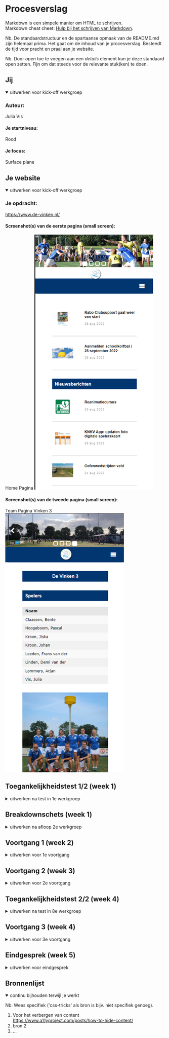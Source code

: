 # Procesverslag
Markdown is een simpele manier om HTML te schrijven.  
Markdown cheat cheet: [Hulp bij het schrijven van Markdown](https://github.com/adam-p/markdown-here/wiki/Markdown-Cheatsheet).

Nb. De standaardstructuur en de spartaanse opmaak van de README.md zijn helemaal prima. Het gaat om de inhoud van je procesverslag. Besteedt de tijd voor pracht en praal aan je website.

Nb. Door *open* toe te voegen aan een *details* element kun je deze standaard open zetten. Fijn om dat steeds voor de relevante stuk(ken) te doen.





## Jij

<details open>
  <summary>uitwerken voor kick-off werkgroep</summary>

  ### Auteur:
  Julia Vis

  #### Je startniveau:
  Rood

  #### Je focus:
  Surface plane
 
</details>





## Je website

<details open>
  <summary>uitwerken voor kick-off werkgroep</summary>

  ### Je opdracht:
  https://www.de-vinken.nl/

  #### Screenshot(s) van de eerste pagina (small screen): 
  Home Pagina 
  <img src="readme-images/homepage.png" width="375px" alt="foto van de homepagina van de website: de vinken">

  #### Screenshot(s) van de tweede pagina (small screen):
  Team Pagina Vinken 3
  <img src="readme-images/teampage_vinken3.png" width="375px" alt="foto van de vinken 3 teampagina van de website: de vinken">
 
</details>



## Toegankelijkheidstest 1/2 (week 1)

<details>
  <summary>uitwerken na test in 1e werkgroep</summary>

  ### Bevindingen
  Lijst met je bevindingen die in de test naar voren kwamen:

  #### Screenreader
 De screenreader leest goed alle koppen voor. Een aantal images hebben alleen geen alt tekst om duidelijk te maken wat voor afbeelding het is. Zoals het logo en de slideshow boven aan de home pagina. Verder wordt er van elke kop vertelt welke kop dit precies is. Ook leest de screenreader de namen van de teamleden op de teampagina niet voor. De states worden ook niet voorgelezen door de screenreader. Dit is heel onhandig aangezien het menu boven aan de pagina alleen maar dropdown menu's bevat.


  #### Muis en Toetsenbord 
  De bediening met het toetsenbord gaat in principe prima. Alleen kun je in het menu boven in de dropdown menu's wel activeren maar wordt dit niet vertelt. De hover state wordt hier toegepast op de website. Op de telefoon gewoon meteen de active state. Ook kun je op de team pagina niet verder dan de eerste kop boven aan de pagina. Na het menu stopt het. 


  #### Motoriek (shocks, elastiekjes)
  Hier korte omschrijving (met indien nodig afbeeldingen)

  Hier een omschrijving van hoe het opgelost kan worden (met indien nodig afbeeldingen)


  #### Visueel (brillen, contrast, kleurenblind, dark/light). 
  De website van de vinken heeft op dit moment nog geen dark/light mode. Verder is de website wel goed te lezen door mensen die kleurenblind zijn. Dit komt door het heldere contrast tussen elementen op de pagina. 

</details>



## Breakdownschets (week 1)

<details>
  <summary>uitwerken na afloop 2e werkgroep</summary>

  ### de hele pagina: 
  <img src="readme-images/breakdown_schets_volledig.png" width="375px" alt="breakdown van de hele pagina">

  ### dynamisch deel (bijv menu): 
  <img src="readme-images/breakdown_schets_deel1.png" width="375px" alt="breakdown van een dynamisch deel">

  ### wellicht nog een dynamisch deel (bijv filter): 
  <img src="readme-images/breakdown_schets_deel2.png" width="375px" alt="breakdown van nog een dynamisch deel">

</details>





## Voortgang 1 (week 2)

<details>
  <summary>uitwerken voor 1e voortgang</summary>

  ### Stand van zaken
  hier dit ging goed & dit was lastig (neem ook screenshots op van delen van je website en code)


  ### Agenda voor meeting
  samen met je groepje opstellen

  | Quinny en Julia: Hoe steekt de html in elkaar? Is de opbouw van de html goed? Zijn alle onderdelen goed genest.
  | Quinny: Hoe zet ik de basis op voor mijn hamburger menu?
  ### Verslag van meeting
  Tijdens de meeting waren alleen ik en Quinny er. We kregen feedback van de studentassistenten. We hebben gekeken naar de html van onze pagina's en of deze goed genest stonden. Sommige onderdelen waren nog niet helemaal goed genest en moesten aangepast worden. Zoals items die in een ul stonden maar geen li om zich heen hadden. En verder hebben we gekeken naar punten die ik zelf kon verbeteren aan de website. Zoals de hamburger menu button die niet van vorm veranderde. En de header carousel die niet goed responive is op de originele site.
  Verder hand Quinny nog een vraag over hoe ze het hamburgermenu het beste kon beginnen. Het antwoord op deze vraag was een unorderd list maken met de menu opties als list items
</details>





## Voortgang 2 (week 3)

<details>
  <summary>uitwerken voor 2e voortgang</summary>

  ### Stand van zaken
  De Carousel maken is gelukt. Ik mis alleen nog de buttons die er voor zorgen dat je naar de volgende pagina kan, en de vierkantjes onderin waarmee je naar een foto kan navigeren. Verder heb ik een responsive navigatie menu gemaakt, die veranderd in een hamburger menu als het scherm kleiner wordt dan 51em. Ook is het gelukt om de nieuwsberichten vorm tegeven met grid. 


  ### Agenda voor meeting

  | Aron, Quinny, Britney, Julia 
  Hoe voeg je een dropdown menu toe aan een navigatiemenu.
  | Quinny
  Hoe maak je een drop down icoontje. Een pijltje naar beneden
  | Britney
  Hoe bepaal ik mijn H1? Ik zie hem namelijk niet.
  | Op suggestie van Sanne
  Hoe pas ik @media toe in een navigatie menu


  ### Verslag van meeting
    | Aron, Quinny, Britney, Julia 
  Hoe voeg je een dropdown menu toe aan een navigatiemenu.
  Sanne heeft samen met ons een navigatie menu gemaakt met een drow down functie. Deze heeft hij opgeslagen in codepen. Deze code ga ik ook nodig hebben voor mijn website
  https://codepen.io/shooft/pen/gOzGoww

  | Quinny
  Hoe maak je een drop down icoontje. Een pijltje naar beneden.
  Sanne heeft samen met ons een icoontje gemaakt. Ook heeft hij hier een draaid pijltje van gemaakt zodat als je het menu opent het pijltj omdraait. De code heeft hij in codepen gezet. 
https://codepen.io/shooft/pen/poVWpQQ

  | Britney
  Hoe bepaal ik mijn H1? Ik zie hem namelijk niet.

  Antwoord op de vraag: Deze is verborgen op de pagina. Wel zodanig dat de screenreader de h1 voorleest, zodat de gebruiker van de screenreader wel weet waar de pagina over gaat. Dit doen ze op de volgende manier.

  .visually-hidden {
  clip: rect(0 0 0 0);
  clip-path: inset(50%);
  height: 1px;
  overflow: hidden;
  position: absolute;
  white-space: nowrap;
  width: 1px;
}
Deze code ga ik ook nodig hebben voor mijn website

  | Op suggestie van Sanne
  Hoe pas ik @media toe in een navigatie menu
  @media heb ik al toegepast in mijn website. In het navigatiemenu. Sanne heeft de code van het navigatiemenu opgeslagen in codepen. Sanne is alleen vergeten om het menu weer in het scherm te zetten op het moment dat het scherm groter is dan 40em zag ik later. :-)
https://codepen.io/shooft/pen/YzLrEJo
</details>





## Toegankelijkheidstest 2/2 (week 4)

<details>
  <summary>uitwerken na test in 8e werkgroep</summary>

  ### Bevindingen
  Lijst met je bevindingen die in de test naar voren kwamen (geef ook aan wat er verbeterd is):

  #### Screenreader
  Hier korte omschrijving (met indien nodig afbeeldingen)

  Hier een omschrijving van hoe het opgelost kan worden (met indien nodig afbeeldingen)


  #### Muis en Toetsenbord 
  Hier korte omschrijving (met indien nodig afbeeldingen)

  Hier een omschrijving van hoe het opgelost kan worden (met indien nodig afbeeldingen)


  #### Motoriek (shocks, elastiekjes)
  Hier korte omschrijving (met indien nodig afbeeldingen)

  Hier een omschrijving van hoe het opgelost kan worden (met indien nodig afbeeldingen)


  #### Visueel (brillen, contrast, kleurenblind, dark/light). 
  Hier korte omschrijving (met indien nodig afbeeldingen)

  Hier een omschrijving van hoe het opgelost kan worden (met indien nodig afbeeldingen)

</details>





## Voortgang 3 (week 4)

<details>
  <summary>uitwerken voor 3e voortgang</summary>

  ### Stand van zaken
  hier dit ging goed & dit was lastig (neem ook screenshots op van delen van je website en code)


  ### Agenda voor meeting
  samen met je groepje opstellen

  | student 1      | student 2          | student 3    | student 4        |
  | ---            | ---                | ---          | ---              |
  | dit bespreken  | en dit             | en ik dit    | en dan ik dat    |
  | en dat ook nog | dit als er tijd is | nog een punt | dit wil ik zeker |
  | ...            | ...                | ...          | ...              |


  ### Verslag van meeting
  hier na afloop snel de uitkomsten van de meeting vastleggen

  - punt 1
  - punt 2
  - nog een punt
  - ...

</details>





## Eindgesprek (week 5)

<details>
  <summary>uitwerken voor eindgesprek</summary>

  ### Je uitkomst - karakteristiek screenshots:
  <img src="readme-images/dummy-plaatje.jpg" width="375px" alt="uitomst opdracht 1">


  ### Dit ging goed/Heb ik geleerd: 
  Korte omschrijving met plaatjes

  <img src="readme-images/dummy-plaatje.jpg" width="375px" alt="top">


  ### Dit was lastig/Is niet gelukt:
  Korte omschrijving met plaatjes

  <img src="readme-images/dummy-plaatje.jpg" width="375px" alt="bummer">
</details>





## Bronnenlijst

<details open>
  <summary>continu bijhouden terwijl je werkt</summary>

  Nb. Wees specifiek ('css-tricks' als bron is bijv. niet specifiek genoeg).

  1. Voor het verbergen van content 
  https://www.a11yproject.com/posts/how-to-hide-content/
  2. bron 2
  3. ...

</details>